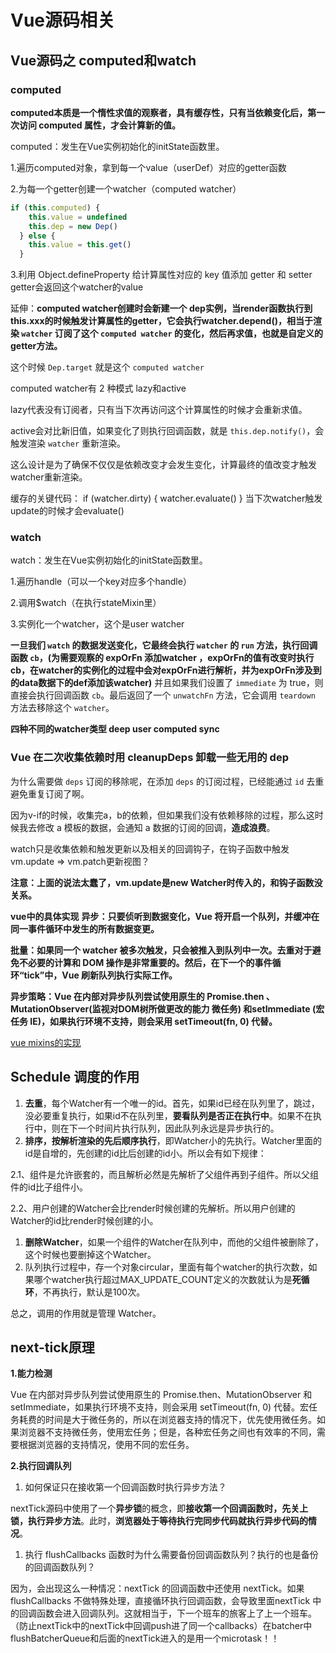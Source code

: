 # Vue源码相关

## Vue源码之 computed和watch

### computed
**computed本质是一个惰性求值的观察者，具有缓存性，只有当依赖变化后，第一次访问 computed 属性，才会计算新的值。**

computed：发生在Vue实例初始化的initState函数里。

1.遍历computed对象，拿到每一个value（userDef）对应的getter函数

2.为每一个getter创建一个watcher（computed watcher）

```js
if (this.computed) {
    this.value = undefined
    this.dep = new Dep()
  } else {
    this.value = this.get()
  }
```

3.利用 Object.defineProperty 给计算属性对应的 key 值添加 getter 和 setter getter会返回这个watcher的value

延伸：**computed watcher创建时会新建一个 dep实例，当render函数执行到this.xxx的时候触发计算属性的getter，它会执行watcher.depend()，相当于渲染 `watcher` 订阅了这个 `computed watcher` 的变化，然后再求值，也就是自定义的getter方法。**

这个时候 `Dep.target` 就是这个 `computed watcher`

computed watcher有 2 种模式 lazy和active

lazy代表没有订阅者，只有当下次再访问这个计算属性的时候才会重新求值。

active会对比新旧值，如果变化了则执行回调函数，就是 `this.dep.notify()`，会触发渲染 `watcher` 重新渲染。

这么设计是为了确保不仅仅是依赖改变才会发生变化，计算最终的值改变才触发watcher重新渲染。

缓存的关键代码： if (watcher.dirty) {  watcher.evaluate() } 当下次watcher触发update的时候才会evaluate()

### watch
watch：发生在Vue实例初始化的initState函数里。

1.遍历handle（可以一个key对应多个handle）

2.调用$watch（在执行stateMixin里）

3.实例化一个watcher，这个是user watcher

**一旦我们 `watch` 的数据发送变化，它最终会执行 `watcher` 的 `run` 方法，执行回调函数 `cb`，(为需要观察的 expOrFn 添加watcher ，expOrFn的值有改变时执行cb，在watcher的实例化的过程中会对expOrFn进行解析，并为expOrFn涉及到的data数据下的def添加该watcher)**
并且如果我们设置了 `immediate` 为 true，则直接会执行回调函数 `cb`。最后返回了一个 `unwatchFn` 方法，它会调用 `teardown` 方法去移除这个 `watcher`。

**四种不同的watcher类型 deep user computed sync**

### Vue 在二次收集依赖时**用 cleanupDeps 卸载一些无用的 dep**

为什么需要做 `deps` 订阅的移除呢，在添加 `deps` 的订阅过程，已经能通过 `id` 去重避免重复订阅了啊。

因为v-if的时候，收集完a，b的依赖，但如果我们没有依赖移除的过程，那么这时候我去修改 a 模板的数据，会通知 a 数据的订阅的回调，**造成浪费**。

watch只是收集依赖和触发更新以及相关的回调钩子，在钩子函数中触发vm.update => vm.patch更新视图？

**注意：上面的说法太蠢了，vm.update是new Watcher时传入的，和钩子函数没关系。**

**vue中的具体实现**
**异步：只要侦听到数据变化，Vue 将开启一个队列，并缓冲在同一事件循环中发生的所有数据变更。**

**批量：如果同一个 watcher 被多次触发，只会被推入到队列中一次。去重对于避免不必要的计算和 DOM 操作是非常重要的。然后，在下一个的事件循环“tick”中，Vue 刷新队列执行实际工作。**

**异步策略：Vue 在内部对异步队列尝试使用原生的 Promise.then 、 MutationObserver(监视对DOM树所做更改的能力 微任务) 和setImmediate (宏任务 IE)，如果执行环境不支持，则会采用 setTimeout(fn, 0) 代替。**

[vue mixins的实现](https://www.cnblogs.com/DM428/p/10889466.html)

## Schedule 调度的作用

1. **去重**，每个Watcher有一个唯一的id。首先，如果id已经在队列里了，跳过，没必要重复执行，如果id不在队列里，**要看队列是否正在执行中**。如果不在执行中，则在下一个时间片执行队列，因此队列永远是异步执行的。
2. **排序，按解析渲染的先后顺序执行**，即Watcher小的先执行。Watcher里面的id是自增的，先创建的id比后创建的id小。所以会有如下规律：

2.1、组件是允许嵌套的，而且解析必然是先解析了父组件再到子组件。所以父组件的id比子组件小。

2.2、用户创建的Watcher会比render时候创建的先解析。所以用户创建的Watcher的id比render时候创建的小。

1. **删除Watcher**，如果一个组件的Watcher在队列中，而他的父组件被删除了，这个时候也要删掉这个Watcher。
2. 队列执行过程中，存一个对象circular，里面有每个watcher的执行次数，如果哪个watcher执行超过MAX_UPDATE_COUNT定义的次数就认为是**死循环**，不再执行，默认是100次。

总之，调用的作用就是管理 Watcher。

## next-tick原理

**1.能力检测**

Vue 在内部对异步队列尝试使用原生的 Promise.then、MutationObserver 和 setImmediate，如果执行环境不支持，则会采用 setTimeout(fn, 0) 代替。宏任务耗费的时间是大于微任务的，所以在浏览器支持的情况下，优先使用微任务。如果浏览器不支持微任务，使用宏任务；但是，各种宏任务之间也有效率的不同，需要根据浏览器的支持情况，使用不同的宏任务。

**2.执行回调队列**

1. 如何保证只在接收第一个回调函数时执行异步方法？

nextTick源码中使用了一个**异步锁**的概念，即**接收第一个回调函数时，先关上锁，执行异步方法**。此时，**浏览器处于等待执行完同步代码就执行异步代码的情况**。

1. 执行 flushCallbacks 函数时为什么需要备份回调函数队列？执行的也是备份的回调函数队列？

因为，会出现这么一种情况：nextTick 的回调函数中还使用 nextTick。如果 flushCallbacks 不做特殊处理，直接循环执行回调函数，会导致里面nextTick 中的回调函数会进入回调队列。这就相当于，下一个班车的旅客上了上一个班车。（防止nextTick中的nextTick中回调push进了同一个callbacks）在batcher中flushBatcherQueue和后面的nextTick进入的是用一个microtask！！